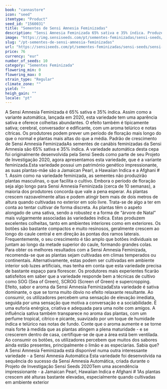 ```yaml
---
book: "cannastore"
icon: "seed"
itemtype: "Product"
seed_id: "1560031"
title: "Sementes de Sensi Amnesia Feminizadas"
description: "Sensi Amnesia Feminizada 65% sativa e 35% índica. Produzem abundantes colheitas e um efeito relaxante cerebral e falador. O seu aroma é cítrico e telúrico."
image: "https://img.sensiseeds.com/pt/sementes-feminizadas/sensi-seeds/sensi-amnesia-feminizadas-image.png"
slug: "/pt-sementes-de-sensi-amnesia-feminizadas"
url: "https://sensiseeds.com/pt/sementes-feminizadas/sensi-seeds/sensi-amnesia-feminizadas?a_aid=cannastore"
price: 76
currency: "eur"
number_of_seeds: 10
category: "Sementes Feminizada"
flowering_min: 0
flowering_max: 0
strain_type: "Regular"
climate_zone: ""
yield: ""
heigh_gain: ""
locale: "pt"
---
```

A Sensi Amnesia Feminizada é 65% sativa e 35% índica. Assim como a variante automática, lançada em 2020, esta variedade tem uma aparência sativa e oferece colheitas abundantes. O efeito também é tipicamente sativa; cerebral, conversador e edificante, com um aroma telúrico e notas cítricas. Os produtores podem prever um período de floração mais longo do que o normal e plantas mais altas do que a média. Padrão de crescimento de Sensi Amnesia FeminizadaAs sementes de canábis feminizadas da Sensi Amnesia são 65% sativa e 35% índica. A variedade automática desta cepa foi originalmente desenvolvida pela Sensi Seeds como parte de seu Projeto de Investigação 2020, agora apresentamos esta variedade, que é a variante feminizada.Esta variedade possui um património genético impressionante, as suas plantas-mãe são a Jamaican Pearl, a Hawaiian Indica e a Afghani # 1. Assim como na variedade feminizada, as sementes não produzirão plantas masculinas, o que facilita o cultivo. Embora o período de floração seja algo longo para Sensi Amnesia Feminizada (cerca de 10 semanas), a maioria dos produtores concorda que vale a pena esperar. As plantas crescem razoavelmente altas e podem atingir bem mais de dois metros de altura quando cultivadas no exterior em solo livre. Trata-se de algo a ter em conta ao tentar cultivar de forma discreta. As plantas têm o aspeto alongado de uma sativa, sendo a robustez e a forma de “árvore de Natal” mais vulgarmente associadas às variedades índica. Estas produzem excelentes colheitas, tanto em ambientes interiores como em exteriores. Os botões são bastante compactos e muito resinosos, geralmente crescem ao longo do caule central e em direção às pontas dos ramos laterais. Frequentemente, o seu crescimento é tão amplo que botões individuais se juntam ao longo da metade superior do caule, formando grandes colas. Para obter os melhores resultados com a Sensi Amnesia Feminizada, recomenda-se que as plantas sejam cultivadas em climas temperados ou continentais. Alternativamente, estas podem ser cultivadas em ambiente interior sob luzes artificiais, mas tenha em conta que esta variedade precisa de bastante espaço para florescer. Os produtores mais experientes ficarão satisfeitos em saber que a variedade responde bem a técnicas de cultivo como SOG (Sea of Green), SCROG (Screen of Green) e supercropping. Efeito, sabor e aroma da Sensi Amnesia FeminizadaEsta variedade é sativa dominante, o que se torna muito óbvio no efeito relaxante resultante. Ao consumir, os utilizadores percebem uma sensação de elevação imediata, seguida por uma sensação que motiva a conversação e a sociabilidade. É uma euforia enérgica, criativa e adequada para uma noite com amigos. A influência sativa também transparece no aroma das plantas, com um perfume tropical, cítrico e picante, suavizado por um toque de humidade índica e telúrico nas notas de fundo. Conte que o aroma aumente e se torne mais forte à medida que as plantas atingem a plena maturidade - e se crescerem dentro de casa, certifique-se de que a área está bem ventilada. Ao consumir os botões, os utilizadores percebem que muitos dos sabores ainda estão presentes, principalmente o limão e as especiarias. Sabia que? A Sensi Amnesia Feminizada está disponível numa outra interessante variedade - a Sensi Amnesia Automática Esta variedade foi desenvolvida na sequência do sucesso da Sensi Amnesia Automática, criada durante o Projeto de Investigação Sensi Seeds 2020Tem uma ascendência impressionante - a Jamaican Pearl, Hawaiian Indica e Afghani # 1As plantas crescem até alturas bastante elevadas, especialmente quando cultivadas em ambiente exterior
